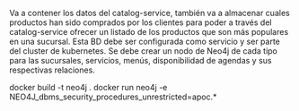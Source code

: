 Va a contener los datos del catalog-service, también va a almacenar cuales productos han sido comprados por los clientes para poder a través del catalog-service ofrecer un listado de los productos que son más populares en una sucursal. Esta BD debe ser configurada como servicio y ser parte del cluster de kubernetes. Se debe crear un nodo de Neo4j de cada tipo para las sucursales, servicios, menús, disponibilidad de agendas y sus respectivas relaciones.


docker build -t neo4j .
docker run neo4j -e NEO4J_dbms_security_procedures_unrestricted=apoc.*